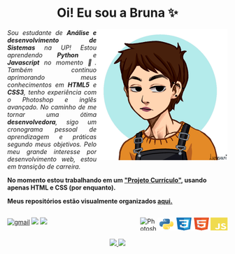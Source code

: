 <h1 align="center">Oi! Eu sou a Bruna ✨</h1>
<img align="right" alt="avatar" height="300" src="https://raw.githubusercontent.com/brunagafo/projeto-curriculo/main/Imagens/perfil3.png">
 
<p align="justify" ><i>Sou estudante de <b>Análise e desenvolvimento de Sistemas</b> na UP! Estou aprendendo <b>Python</b> e <b>Javascript</b> no momento 🌱. Também continuo aprimorando meus conhecimentos em <b>HTML5</b> e <b>CSS3</b>, tenho experiência com o Photoshop e inglês avançado. No caminho de me tornar uma ótima <b>desenvolvedora</b>, sigo um cronograma pessoal de aprendizagem e práticas segundo meus objetivos. Pelo meu grande interesse por desenvolvimento web, estou em transição de carreira.</i></p>

<p><b>No momento estou trabalhando em um <a href="https://brunagafo.github.io/projeto-curriculo" alt="Link para Projeto currículo" target="_blank" >"Projeto Currículo"</a>, usando apenas HTML e CSS (por enquanto).</b></p>

<p><b>Meus repositórios estão visualmente organizados  <a href="https://brunagafo.github.io/" alt="Link para repositórios" target="_blank" >aqui.</b></p>

##
 
<div>
  <a href="mailto:brunagafo@gmail.com" target="_blank" ><img src="https://img.shields.io/badge/Gmail-D14836?style=for-the-badge&logo=gmail&logoColor=white"             alt="gmail"></a>
  <a href="https://instagram.com/insipda" target="_blank"><img src="https://img.shields.io/badge/-Instagram-%23E4405F?style=for-the-badge&logo=instagram&logoColor=white" target="_blank"></a>
  <a href="https://www.linkedin.com/in/brunagafo/" target="_blank"><img src="https://img.shields.io/badge/-LinkedIn-%230077B5?style=for-the-badge&logo=linkedin&logoColor=white" target="_blank"></a> 
  <img align="right" alt="javascript" height="30" width="40" src="https://raw.githubusercontent.com/devicons/devicon/master/icons/javascript/javascript-plain.svg">
  <img align="right" alt="HTML" height="30" width="40" src="https://raw.githubusercontent.com/devicons/devicon/master/icons/html5/html5-original.svg">
  <img align="right" alt="CSS" height="30" width="40" src="https://raw.githubusercontent.com/devicons/devicon/master/icons/css3/css3-original.svg">
  <img align="right" alt="Python" height="30" width="40" src="https://raw.githubusercontent.com/devicons/devicon/master/icons/python/python-original.svg">
  <img align="right" alt="Photoshop" height="30" width="40" src="https://cdn.jsdelivr.net/gh/devicons/devicon/icons/photoshop/photoshop-plain.svg">
</div>

##

<div align="center">
  <a href="https://github.com/brunagafo">
    <img height="150em" src="https://github-readme-stats.vercel.app/api?username=brunagafo&count_private=true&include_all_commits=true&show_icons=true&theme=tokyonight&hide_border=false&show_owner=true"/>
    <img height="150em" src="https://github-readme-stats.vercel.app/api/top-langs/?username=brunagafo&theme=tokyonight&hide_border=false&&layout=compact"/>
  </a>
</div>


